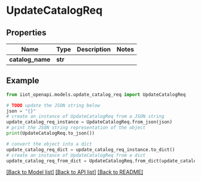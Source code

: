 # UpdateCatalogReq


## Properties

Name | Type | Description | Notes
------------ | ------------- | ------------- | -------------
**catalog_name** | **str** |  | 

## Example

```python
from iiot_openapi.models.update_catalog_req import UpdateCatalogReq

# TODO update the JSON string below
json = "{}"
# create an instance of UpdateCatalogReq from a JSON string
update_catalog_req_instance = UpdateCatalogReq.from_json(json)
# print the JSON string representation of the object
print(UpdateCatalogReq.to_json())

# convert the object into a dict
update_catalog_req_dict = update_catalog_req_instance.to_dict()
# create an instance of UpdateCatalogReq from a dict
update_catalog_req_from_dict = UpdateCatalogReq.from_dict(update_catalog_req_dict)
```
[[Back to Model list]](../README.md#documentation-for-models) [[Back to API list]](../README.md#documentation-for-api-endpoints) [[Back to README]](../README.md)


